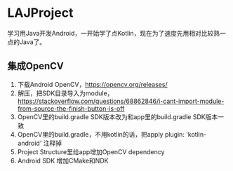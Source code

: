 # LAJProject

学习用Java开发Android，一开始学了点Kotlin，现在为了速度先用相对比较熟一点的Java了。

## 集成OpenCV
1. 下载Android OpenCV，https://opencv.org/releases/
2. 解压，把SDK目录导入为module，https://stackoverflow.com/questions/68862846/i-cant-import-module-from-source-the-finish-button-is-off
3. OpenCV里的build.gradle SDK版本改为和app里的build.gradle SDK版本一致
4. OpenCV里的build.gradle，不用kotlin的话，把apply plugin: 'kotlin-android' 注释掉
5. Project Structure里给app增加OpenCV dependency
6. Android SDK 增加CMake和NDK
